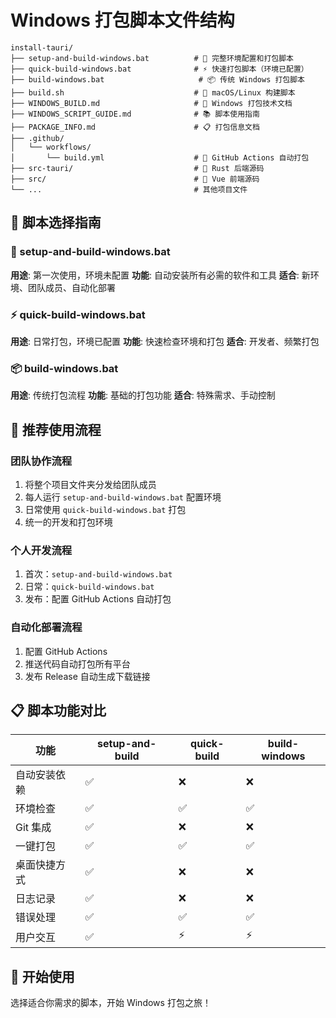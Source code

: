 # Windows 打包脚本文件结构

```
install-tauri/
├── setup-and-build-windows.bat          # 🚀 完整环境配置和打包脚本
├── quick-build-windows.bat              # ⚡ 快速打包脚本（环境已配置）
├── build-windows.bat                     # 📦 传统 Windows 打包脚本
├── build.sh                             # 🐧 macOS/Linux 构建脚本
├── WINDOWS_BUILD.md                     # 📖 Windows 打包技术文档
├── WINDOWS_SCRIPT_GUIDE.md              # 📚 脚本使用指南
├── PACKAGE_INFO.md                      # 📋 打包信息文档
├── .github/
│   └── workflows/
│       └── build.yml                    # 🤖 GitHub Actions 自动打包
├── src-tauri/                           # 🔧 Rust 后端源码
├── src/                                 # 📱 Vue 前端源码
└── ...                                  # 其他项目文件
```

## 🎯 脚本选择指南

### 🔧 setup-and-build-windows.bat
**用途**: 第一次使用，环境未配置
**功能**: 自动安装所有必需的软件和工具
**适合**: 新环境、团队成员、自动化部署

### ⚡ quick-build-windows.bat  
**用途**: 日常打包，环境已配置
**功能**: 快速检查环境和打包
**适合**: 开发者、频繁打包

### 📦 build-windows.bat
**用途**: 传统打包流程
**功能**: 基础的打包功能
**适合**: 特殊需求、手动控制

## 🚀 推荐使用流程

### 团队协作流程
1. 将整个项目文件夹分发给团队成员
2. 每人运行 `setup-and-build-windows.bat` 配置环境
3. 日常使用 `quick-build-windows.bat` 打包
4. 统一的开发和打包环境

### 个人开发流程
1. 首次：`setup-and-build-windows.bat`
2. 日常：`quick-build-windows.bat`
3. 发布：配置 GitHub Actions 自动打包

### 自动化部署流程
1. 配置 GitHub Actions
2. 推送代码自动打包所有平台
3. 发布 Release 自动生成下载链接

## 📋 脚本功能对比

| 功能 | setup-and-build | quick-build | build-windows |
|------|------------------|-------------|----------------|
| 自动安装依赖 | ✅ | ❌ | ❌ |
| 环境检查 | ✅ | ✅ | ✅ |
| Git 集成 | ✅ | ❌ | ❌ |
| 一键打包 | ✅ | ✅ | ✅ |
| 桌面快捷方式 | ✅ | ❌ | ❌ |
| 日志记录 | ✅ | ❌ | ❌ |
| 错误处理 | ✅ | ✅ | ✅ |
| 用户交互 | ✅ | ⚡ | ⚡ |

## 🎉 开始使用

选择适合你需求的脚本，开始 Windows 打包之旅！